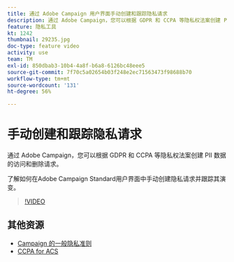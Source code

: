 ```yaml
---
title: 通过 Adobe Campaign 用户界面手动创建和跟踪隐私请求
description: 通过 Adobe Campaign，您可以根据 GDPR 和 CCPA 等隐私权法案创建 PII 数据的访问和删除请求。了解如何在Adobe Campaign Standard用户界面中手动创建隐私请求并跟踪其演变。
feature: 隐私工具
kt: 1242
thumbnail: 29235.jpg
doc-type: feature video
activity: use
team: TM
exl-id: 850dbab3-10b4-4a8f-b6a8-6126bc48eee5
source-git-commit: 7f70c5a02654b03f248e2ec71563473f98688b70
workflow-type: tm+mt
source-wordcount: '131'
ht-degree: 56%

---
```


# 手动创建和跟踪隐私请求

通过 Adobe Campaign，您可以根据 GDPR 和 CCPA 等隐私权法案创建 PII 数据的访问和删除请求。

了解如何在Adobe Campaign Standard用户界面中手动创建隐私请求并跟踪其演变。

>[!VIDEO](https://video.tv.adobe.com/v/29235?quality=12)

## 其他资源

* [Campaign 的一般隐私准则](https://experienceleague.corp.adobe.com/docs/campaign-classic/using/getting-started/privacy/privacy-management.html)
* [CCPA for ACS](https://experienceleague.adobe.com/docs/campaign-standard/using/getting-started/privacy/privacy-requests.html?lang=en#privacy-requests)

